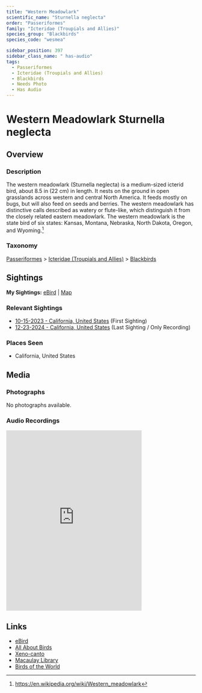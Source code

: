 ```yaml
---
title: "Western Meadowlark"
scientific_name: "Sturnella neglecta"
order: "Passeriformes"
family: "Icteridae (Troupials and Allies)"
species_group: "Blackbirds"
species_code: "wesmea"

sidebar_position: 397
sidebar_class_name: " has-audio"
tags: 
  - Passeriformes
  - Icteridae (Troupials and Allies)
  - Blackbirds
  - Needs Photo
  - Has Audio
---
```


# Western Meadowlark <span className='sci_name'>Sturnella neglecta</span>

## Overview

### Description
The western meadowlark (Sturnella neglecta) is a medium-sized icterid bird, about 8.5 in (22 cm) in length. It nests on the ground in open grasslands across western and central North America. It feeds mostly on bugs, but will also feed on seeds and berries. The western meadowlark has distinctive calls described as watery or flute-like, which distinguish it from the closely related eastern meadowlark. The western meadowlark is the state bird of six states: Kansas, Montana, Nebraska, North Dakota, Oregon, and Wyoming.[^1]

[^1]: https://en.wikipedia.org/wiki/Western_meadowlark

### Taxonomy
[Passeriformes](/tags/passeriformes) > [Icteridae (Troupials and Allies)](/tags/icteridae-troupials-and-allies) > [Blackbirds](/tags/blackbirds)


## Sightings

**My Sightings:** [eBird](https://ebird.org/lifelist?r=world&time=life&spp=wesmea) | [Map](/map?species_code=wesmea)

### Relevant Sightings

* [10-15-2023 - California, United States](https://ebird.org/checklist/S152332833) (First Sighting)
* [12-23-2024 - California, United States](https://ebird.org/checklist/S206318000) (Last Sighting / Only Recording)

### Places Seen

* California, United States



## Media
### Photographs
No photographs available.

### Audio Recordings
<iframe src="https://macaulaylibrary.org/asset/627926558/embed" width="360" height="480" frameborder="0" allowfullscreen></iframe>

## Links
* [eBird](https://ebird.org/species/wesmea) 
* [All About Birds](https://www.allaboutbirds.org/guide/wesmea) 
* [Xeno-canto](https://www.xeno-canto.org/species/sturnella-neglecta) 
* [Macaulay Library](https://search.macaulaylibrary.org/catalog?taxonCode=wesmea&sort=rating_rank_desc)
* [Birds of the World](https://birdsoftheworld.org/bow/species/wesmea)
